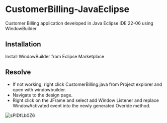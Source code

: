# CustomerBilling-JavaEclipse
Customer Billing application developed in Java Eclipse IDE 22-06 using WindowBuilder

## Installation
Install WindowBuilder from Eclipse Marketplace

## Resolve
- If not working, right click CustomerBilling.java from Project explorer and open with windowbuilder.
- Navigate to the design page.
- Right click on the JFrame and select add Window Listener and replace WindowActivated event into the newly generated Overide method.

![sPIDfLb0Z6](https://user-images.githubusercontent.com/91521374/186735070-f1b7a37b-9cc0-4661-9a14-0916e0081fe5.gif)


